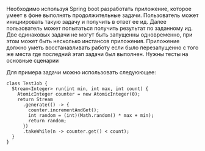 Необходимо используя Spring boot разработать приложение, которое умеет в фоне выполнять продолжительные задачи.
Пользователь может инициировать такую задачу и получить в ответ ее ид.
Далее пользователь может попытаться получить результат по заданному ид.
Две одинаковых задачи не могут быть запущенны одновременно, при этом может быть несколько инстансов приложения.
Приложение должно уметь восстанавливать работу если было перезапущенно с того же места где последний этап задачи был выполнен.
Нужны тесты на основные сценарии

Для примера задачи можно использовать следуюющее:

```
class TestJob {
  Stream<Integer> run(int min, int max, int count) {
    AtomicInteger counter = new AtomicInteger(0);
    return Stream
      .generate(() -> {
        counter.incrementAndGet();
        int random = (int)(Math.random() * max + min);
        return random;
      })
      .takeWhile(n -> counter.get() < count);
  }
}
```

